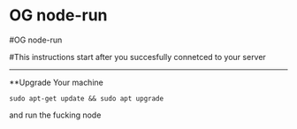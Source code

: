 # OG node-run
#OG node-run

#This instructions start after you succesfully connetced to your server 

***
**Upgrade Your machine
```
sudo apt-get update && sudo apt upgrade
```

and run the fucking node
